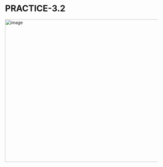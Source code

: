 # PRACTICE-3.2

<img width="660" height="470" alt="image" src="https://github.com/user-attachments/assets/448ecfe0-8f59-4ce8-9b7c-0cf5e468480f" />
